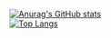 [![Anurag's GitHub stats](https://github-readme-stats.vercel.app/api?username=Roanne666)](https://github.com/anuraghazra/github-readme-stats)
<br />
[![Top Langs](https://github-readme-stats.vercel.app/api/top-langs/?username=Roanne666&layout=compact)](https://github.com/anuraghazra/github-readme-stats)

